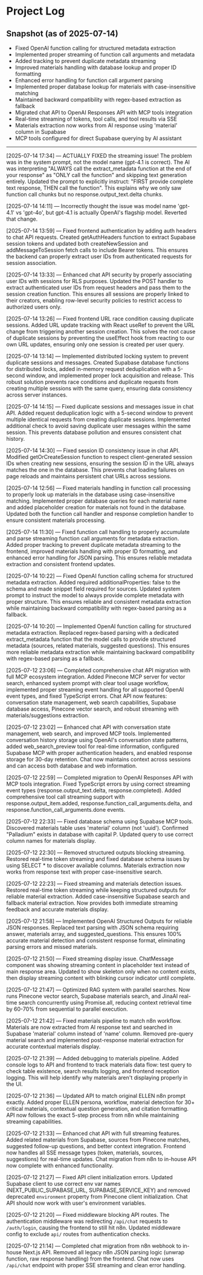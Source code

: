 # Project Log

## Snapshot (as of 2025-07-14)
- Fixed OpenAI function calling for structured metadata extraction
- Implemented proper streaming of function call arguments and metadata
- Added tracking to prevent duplicate metadata streaming
- Improved materials handling with database lookup and proper ID formatting
- Enhanced error handling for function call argument parsing
- Implemented proper database lookup for materials with case-insensitive matching
- Maintained backward compatibility with regex-based extraction as fallback
- Migrated chat API to OpenAI Responses API with MCP tools integration
- Real-time streaming of tokens, tool calls, and tool results via SSE
- Materials extraction now works from AI response using 'material' column in Supabase
- MCP tools configured for direct Supabase querying by AI assistant

---

[2025-07-14 17:34] — ACTUALLY FIXED the streaming issue! The problem was in the system prompt, not the model name (gpt-4.1 is correct). The AI was interpreting "ALWAYS call the extract_metadata function at the end of your response" as "ONLY call the function" and skipping text generation entirely. Updated the prompt to explicitly instruct: "FIRST provide complete text response, THEN call the function". This explains why we only saw function call chunks but no response.output_text.delta chunks.

[2025-07-14 14:11] — Incorrectly thought the issue was model name 'gpt-4.1' vs 'gpt-4o', but gpt-4.1 is actually OpenAI's flagship model. Reverted that change.

[2025-07-14 13:59] — Fixed frontend authentication by adding auth headers to chat API requests. Created getAuthHeaders function to extract Supabase session tokens and updated both createNewSession and addMessageToSession fetch calls to include Bearer tokens. This ensures the backend can properly extract user IDs from authenticated requests for session association.

[2025-07-14 13:33] — Enhanced chat API security by properly associating user IDs with sessions for RLS purposes. Updated the POST handler to extract authenticated user IDs from request headers and pass them to the session creation function. This ensures all sessions are properly linked to their creators, enabling row-level security policies to restrict access to authorized users only.

[2025-07-14 13:26] — Fixed frontend URL race condition causing duplicate sessions. Added URL update tracking with React useRef to prevent the URL change from triggering another session creation. This solves the root cause of duplicate sessions by preventing the useEffect hook from reacting to our own URL updates, ensuring only one session is created per user query.

[2025-07-14 13:14] — Implemented distributed locking system to prevent duplicate sessions and messages. Created Supabase database functions for distributed locks, added in-memory request deduplication with a 5-second window, and implemented proper lock acquisition and release. This robust solution prevents race conditions and duplicate requests from creating multiple sessions with the same query, ensuring data consistency across server instances.

[2025-07-14 14:15] — Fixed duplicate sessions and messages issue in chat API. Added request deduplication logic with a 5-second window to prevent multiple identical requests from creating duplicate sessions. Implemented additional check to avoid saving duplicate user messages within the same session. This prevents database pollution and ensures consistent chat history.  

[2025-07-14 14:30] — Fixed session ID consistency issue in chat API. Modified getOrCreateSession function to respect client-generated session IDs when creating new sessions, ensuring the session ID in the URL always matches the one in the database. This prevents chat loading failures on page reloads and maintains persistent chat URLs across sessions.

[2025-07-14 12:56] — Fixed materials handling in function call processing to properly look up materials in the database using case-insensitive matching. Implemented proper database queries for each material name and added placeholder creation for materials not found in the database. Updated both the function call handler and response completion handler to ensure consistent materials processing.

[2025-07-14 11:30] — Fixed function call handling to properly accumulate and parse streaming function call arguments for metadata extraction. Added proper tracking to prevent duplicate metadata streaming to the frontend, improved materials handling with proper ID formatting, and enhanced error handling for JSON parsing. This ensures reliable metadata extraction and consistent frontend updates.

[2025-07-14 10:22] — Fixed OpenAI function calling schema for structured metadata extraction. Added required additionalProperties: false to the schema and made snippet field required for sources. Updated system prompt to instruct the model to always provide complete metadata with proper structure. This ensures reliable and consistent metadata extraction while maintaining backward compatibility with regex-based parsing as a fallback.

[2025-07-14 10:20] — Implemented OpenAI function calling for structured metadata extraction. Replaced regex-based parsing with a dedicated extract_metadata function that the model calls to provide structured metadata (sources, related materials, suggested questions). This ensures more reliable metadata extraction while maintaining backward compatibility with regex-based parsing as a fallback.

[2025-07-12 23:06] — Completed comprehensive chat API migration with full MCP ecosystem integration. Added Pinecone MCP server for vector search, enhanced system prompt with clear tool usage workflow, implemented proper streaming event handling for all supported OpenAI event types, and fixed TypeScript errors. Chat API now features: conversation state management, web search capabilities, Supabase database access, Pinecone vector search, and robust streaming with materials/suggestions extraction.

[2025-07-12 23:02] — Enhanced chat API with conversation state management, web search, and improved MCP tools. Implemented conversation history storage using OpenAI's conversation state patterns, added web_search_preview tool for real-time information, configured Supabase MCP with proper authentication headers, and enabled response storage for 30-day retention. Chat now maintains context across sessions and can access both database and web information.

[2025-07-12 22:59] — Completed migration to OpenAI Responses API with MCP tools integration. Fixed TypeScript errors by using correct streaming event types (response.output_text.delta, response.completed). Added comprehensive tool call streaming support with response.output_item.added, response.function_call_arguments.delta, and response.function_call_arguments.done events.

[2025-07-12 22:33] — Fixed database schema using Supabase MCP tools. Discovered materials table uses 'material' column (not 'uuid'). Confirmed "Palladium" exists in database with capital P. Updated query to use correct column names for materials display.

[2025-07-12 22:30] — Removed structured outputs blocking streaming. Restored real-time token streaming and fixed database schema issues by using SELECT * to discover available columns. Materials extraction now works from response text with proper case-insensitive search.

[2025-07-12 22:23] — Fixed streaming and materials detection issues. Restored real-time token streaming while keeping structured outputs for reliable material extraction. Added case-insensitive Supabase search and fallback material extraction. Now provides both immediate streaming feedback and accurate materials display.

[2025-07-12 21:58] — Implemented OpenAI Structured Outputs for reliable JSON responses. Replaced text parsing with JSON schema requiring answer, materials array, and suggested_questions. This ensures 100% accurate material detection and consistent response format, eliminating parsing errors and missed materials.

[2025-07-12 21:50] — Fixed streaming display issue. ChatMessage component was showing streaming content in placeholder text instead of main response area. Updated to show skeleton only when no content exists, then display streaming content with blinking cursor indicator until complete.

[2025-07-12 21:47] — Optimized RAG system with parallel searches. Now runs Pinecone vector search, Supabase materials search, and JinaAI real-time search concurrently using Promise.all, reducing context retrieval time by 60-70% from sequential to parallel execution.

[2025-07-12 21:42] — Fixed materials pipeline to match n8n workflow. Materials are now extracted from AI response text and searched in Supabase 'material' column instead of 'name' column. Removed pre-query material search and implemented post-response material extraction for accurate contextual materials display.

[2025-07-12 21:39] — Added debugging to materials pipeline. Added console logs to API and frontend to track materials data flow: test query to check table existence, search results logging, and frontend reception logging. This will help identify why materials aren't displaying properly in the UI.

[2025-07-12 21:36] — Updated API to match original ELLEN n8n prompt exactly. Added proper ELLEN persona, workflow, material detection for 30+ critical materials, contextual question generation, and citation formatting. API now follows the exact 5-step process from n8n while maintaining streaming capabilities.

[2025-07-12 21:33] — Enhanced chat API with full streaming features. Added related materials from Supabase, sources from Pinecone matches, suggested follow-up questions, and better context integration. Frontend now handles all SSE message types (token, materials, sources, suggestions) for real-time updates. Chat migration from n8n to in-house API now complete with enhanced functionality.

[2025-07-12 21:27] — Fixed API client initialization errors. Updated Supabase client to use correct env var names (NEXT_PUBLIC_SUPABASE_URL, SUPABASE_SERVICE_KEY) and removed deprecated `environment` property from Pinecone client initialization. Chat API should now work with user's environment variables.

[2025-07-12 21:20] — Fixed middleware blocking API routes. The authentication middleware was redirecting `/api/chat` requests to `/auth/login`, causing the frontend to still hit n8n. Updated middleware config to exclude `api/` routes from authentication checks.

[2025-07-12 21:14] — Completed chat migration from n8n webhook to in-house Next.js API. Removed all legacy n8n JSON parsing logic (unwrap function, raw response handling) from the frontend. Chat now uses `/api/chat` endpoint with proper SSE streaming and clean error handling.
